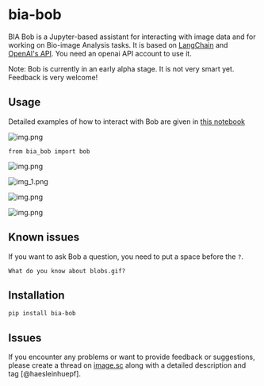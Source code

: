 # bia-bob

BIA Bob is a Jupyter-based assistant for interacting with image data and for working on Bio-image Analysis tasks.
It is based on [LangChain](https://python.langchain.com/docs/get_started/introduction.html) and [OpenAI's API](https://openai.com/blog/openai-api). You need an openai API account to use it.

Note: Bob is currently in an early alpha stage. It is not very smart yet. Feedback is very welcome!

## Usage

Detailed examples of how to interact with Bob are given in [this notebook](https://github.com/haesleinhuepf/bia-bob/blob/main/demo/basic_demo.ipynb)

![img.png](https://github.com/haesleinhuepf/bia-bob/raw/main/docs/images/bia_bob_trailer.gif)


```
from bia_bob import bob
```

![img.png](https://github.com/haesleinhuepf/bia-bob/raw/main/docs/images/load_and_show.png)

![img_1.png](https://github.com/haesleinhuepf/bia-bob/raw/main/docs/images/slice.png)

![img.png](https://github.com/haesleinhuepf/bia-bob/raw/main/docs/images/chain_workflows.png)

![img.png](https://github.com/haesleinhuepf/bia-bob/raw/main/docs/images/count_blobs.png)

## Known issues

If you want to ask Bob a question, you need to put a space before the `?`.

```
What do you know about blobs.gif?
```

## Installation

```
pip install bia-bob
```


## Issues

If you encounter any problems or want to provide feedback or suggestions, please create a thread on [image.sc](https://image.sc) along with a detailed description and tag [@haesleinhuepf].





